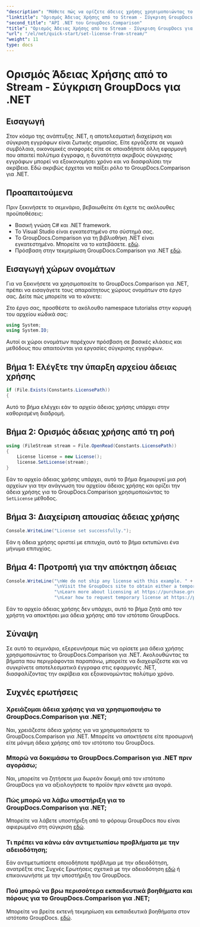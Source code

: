 ```yaml
---
"description": "Μάθετε πώς να ορίζετε άδειες χρήσης χρησιμοποιώντας το GroupDocs.Comparison για .NET αποτελεσματικά. Εξασφαλίστε την ακρίβεια των εγγράφων και εξοικονομήστε χρόνο με αυτό το σεμινάριο."
"linktitle": "Ορισμός Άδειας Χρήσης από το Stream - Σύγκριση GroupDocs για .NET"
"second_title": "API .NET του GroupDocs.Comparison"
"title": "Ορισμός Άδειας Χρήσης από το Stream - Σύγκριση GroupDocs για .NET"
"url": "/el/net/quick-start/set-license-from-stream/"
"weight": 11
type: docs
---
```

# Ορισμός Άδειας Χρήσης από το Stream - Σύγκριση GroupDocs για .NET

## Εισαγωγή
Στον κόσμο της ανάπτυξης .NET, η αποτελεσματική διαχείριση και σύγκριση εγγράφων είναι ζωτικής σημασίας. Είτε εργάζεστε σε νομικά συμβόλαια, οικονομικές αναφορές είτε σε οποιαδήποτε άλλη εφαρμογή που απαιτεί πολύτιμα έγγραφα, η δυνατότητα ακριβούς σύγκρισης εγγράφων μπορεί να εξοικονομήσει χρόνο και να διασφαλίσει την ακρίβεια. Εδώ ακριβώς έρχεται να παίξει ρόλο το GroupDocs.Comparison για .NET. 
## Προαπαιτούμενα
Πριν ξεκινήσετε το σεμινάριο, βεβαιωθείτε ότι έχετε τις ακόλουθες προϋποθέσεις:
- Βασική γνώση C# και .NET framework.
- Το Visual Studio είναι εγκατεστημένο στο σύστημά σας.
- Το GroupDocs.Comparison για τη βιβλιοθήκη .NET είναι εγκατεστημένο. Μπορείτε να το κατεβάσετε. [εδώ](https://releases.groupdocs.com/comparison/net/).
- Πρόσβαση στην τεκμηρίωση GroupDocs.Comparison για .NET [εδώ](https://tutorials.groupdocs.com/comparison/net/).

## Εισαγωγή χώρων ονομάτων
Για να ξεκινήσετε να χρησιμοποιείτε το GroupDocs.Comparison για .NET, πρέπει να εισαγάγετε τους απαραίτητους χώρους ονομάτων στο έργο σας. Δείτε πώς μπορείτε να το κάνετε:

Στο έργο σας, προσθέστε το ακόλουθο namespace tutorialss στην κορυφή του αρχείου κώδικά σας:
```csharp
using System;
using System.IO;
```
Αυτοί οι χώροι ονομάτων παρέχουν πρόσβαση σε βασικές κλάσεις και μεθόδους που απαιτούνται για εργασίες σύγκρισης εγγράφων.

## Βήμα 1: Ελέγξτε την ύπαρξη αρχείου άδειας χρήσης
```csharp
if (File.Exists(Constants.LicensePath))
{
```
Αυτό το βήμα ελέγχει εάν το αρχείο άδειας χρήσης υπάρχει στην καθορισμένη διαδρομή.
## Βήμα 2: Ορισμός άδειας χρήσης από τη ροή
```csharp
using (FileStream stream = File.OpenRead(Constants.LicensePath))
{
    License license = new License();
    license.SetLicense(stream);
}
```
Εάν το αρχείο άδειας χρήσης υπάρχει, αυτό το βήμα δημιουργεί μια ροή αρχείων για την ανάγνωση του αρχείου άδειας χρήσης και ορίζει την άδεια χρήσης για το GroupDocs.Comparison χρησιμοποιώντας το `SetLicense` μέθοδος.
## Βήμα 3: Διαχείριση απουσίας άδειας χρήσης
```csharp
Console.WriteLine("License set successfully.");
```
Εάν η άδεια χρήσης οριστεί με επιτυχία, αυτό το βήμα εκτυπώνει ένα μήνυμα επιτυχίας.
## Βήμα 4: Προτροπή για την απόκτηση άδειας
```csharp
Console.WriteLine("\nWe do not ship any license with this example. " +
                  "\nVisit the GroupDocs site to obtain either a temporary or permanent license. " +
                  "\nLearn more about licensing at https://purchase.groupdocs.com/faqs/licensing.
                  "\nLear how to request temporary license at https://purchase.groupdocs.com/temporary-license.");
```
Εάν το αρχείο άδειας χρήσης δεν υπάρχει, αυτό το βήμα ζητά από τον χρήστη να αποκτήσει μια άδεια χρήσης από τον ιστότοπο GroupDocs.

## Σύναψη
Σε αυτό το σεμινάριο, εξερευνήσαμε πώς να ορίσετε μια άδεια χρήσης χρησιμοποιώντας το GroupDocs.Comparison για .NET. Ακολουθώντας τα βήματα που περιγράφονται παραπάνω, μπορείτε να διαχειρίζεστε και να συγκρίνετε αποτελεσματικά έγγραφα στις εφαρμογές .NET, διασφαλίζοντας την ακρίβεια και εξοικονομώντας πολύτιμο χρόνο.
## Συχνές ερωτήσεις
### Χρειάζομαι άδεια χρήσης για να χρησιμοποιήσω το GroupDocs.Comparison για .NET;
Ναι, χρειάζεστε άδεια χρήσης για να χρησιμοποιήσετε το GroupDocs.Comparison για .NET. Μπορείτε να αποκτήσετε είτε προσωρινή είτε μόνιμη άδεια χρήσης από τον ιστότοπο του GroupDocs.
### Μπορώ να δοκιμάσω το GroupDocs.Comparison για .NET πριν αγοράσω;
Ναι, μπορείτε να ζητήσετε μια δωρεάν δοκιμή από τον ιστότοπο GroupDocs για να αξιολογήσετε το προϊόν πριν κάνετε μια αγορά.
### Πώς μπορώ να λάβω υποστήριξη για το GroupDocs.Comparison για .NET;
Μπορείτε να λάβετε υποστήριξη από το φόρουμ GroupDocs που είναι αφιερωμένο στη σύγκριση [εδώ](https://forum.groupdocs.com/c/comparison/12).
### Τι πρέπει να κάνω εάν αντιμετωπίσω προβλήματα με την αδειοδότηση;
Εάν αντιμετωπίσετε οποιοδήποτε πρόβλημα με την αδειοδότηση, ανατρέξτε στις Συχνές Ερωτήσεις σχετικά με την αδειοδότηση [εδώ](https://purchase.groupdocs.com/faqs/licensing) ή επικοινωνήστε με την υποστήριξη του GroupDocs.
### Πού μπορώ να βρω περισσότερα εκπαιδευτικά βοηθήματα και πόρους για το GroupDocs.Comparison για .NET;
Μπορείτε να βρείτε εκτενή τεκμηρίωση και εκπαιδευτικά βοηθήματα στον ιστότοπο GroupDocs. [εδώ](https://tutorials.groupdocs.com/comparison/net/).
